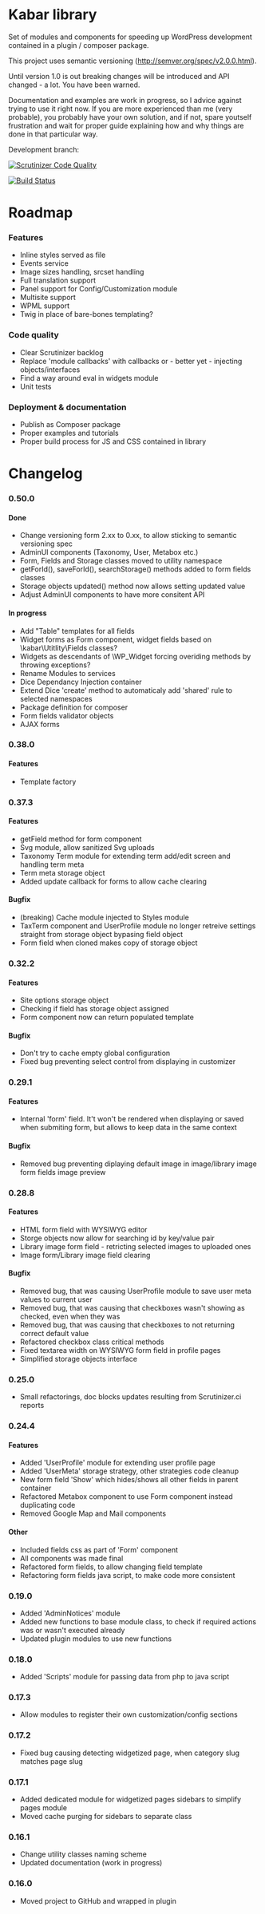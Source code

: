# Kabar library

Set of modules and components for speeding up WordPress development contained in a plugin / composer package.

This project uses semantic versioning (http://semver.org/spec/v2.0.0.html).

Until version 1.0 is out breaking changes will be introduced and API changed - a lot. You have been warned.

Documentation and examples are work in progress, so I advice against trying to use it right now. If you are more experienced than me (very probable), you probably have your own solution, and if not, spare youtself frustration and wait for proper guide explaining how and why things are done in that particular way.

Development branch:

[![Scrutinizer Code Quality](https://scrutinizer-ci.com/g/gniewomir/kabar/badges/quality-score.png?b=master)](https://scrutinizer-ci.com/g/gniewomir/kabar/?branch=master)

[![Build Status](https://scrutinizer-ci.com/g/gniewomir/kabar/badges/build.png?b=master)](https://scrutinizer-ci.com/g/gniewomir/kabar/build-status/master)

# Roadmap

### Features
* Inline styles served as file
* Events service
* Image sizes handling, srcset handling
* Full translation support
* Panel support for Config/Customization module
* Multisite support
* WPML support
* Twig in place of bare-bones templating?

### Code quality
* Clear Scrutinizer backlog
* Replace 'module callbacks' with callbacks or - better yet - injecting objects/interfaces
* Find a way around eval in widgets module
* Unit tests

### Deployment & documentation
* Publish as Composer package
* Proper examples and tutorials
* Proper build process for JS and CSS contained in library

# Changelog

### 0.50.0

#### Done
* Change versioning form 2.xx to 0.xx, to allow sticking to semantic versioning spec
* AdminUI components (Taxonomy, User, Metabox etc.)
* Form, Fields and Storage classes moved to utility namespace
* getForId(), saveForId(), searchStorage() methods added to form fields classes
* Storage objects updated() method now allows setting updated value
* Adjust AdminUI components to have more consitent API

#### In progress
* Add "Table" templates for all fields
* Widget forms as Form component, widget fields based on \kabar\Utitlity\Fields classes?
* Widgets as descendants of \WP_Widget forcing overiding methods by throwing exceptions?
* Rename Modules to services
* Dice Dependancy Injection container
* Extend Dice 'create' method to automaticaly add 'shared' rule to selected namespaces
* Package definition for composer
* Form fields validator objects
* AJAX forms

### 0.38.0

#### Features
* Template factory

### 0.37.3

#### Features
* getField method for form component
* Svg module, allow sanitized Svg uploads
* Taxonomy Term module for extending term add/edit screen and handling term meta
* Term meta storage object
* Added update callback for forms to allow cache clearing

#### Bugfix
* (breaking) Cache module injected to Styles module
* TaxTerm component and UserProfile module no longer retreive settings straight from storage object bypasing field object
* Form field when cloned makes copy of storage object

### 0.32.2

#### Features
* Site options storage object
* Checking if field has storage object assigned
* Form component now can return populated template

#### Bugfix
* Don't try to cache empty global configuration
* Fixed bug preventing select control from displaying in customizer

### 0.29.1

#### Features
* Internal 'form' field. It't won't be rendered when displaying or saved when submiting form, but allows to keep data in the same context

#### Bugfix
* Removed bug preventing diplaying default image in image/library image form fields image preview

### 0.28.8

#### Features
* HTML form field with WYSIWYG editor
* Storge objects now allow for searching id by key/value pair
* Library image form field - retricting selected images to uploaded ones
* Image form/Library image field clearing

#### Bugfix
* Removed bug, that was causing UserProfile module to save user meta values to current user
* Removed bug, that was causing that checkboxes wasn't showing as checked, even when they was
* Removed bug, that was causing that checkboxes to not returning correct default value
* Refactored checkbox class critical methods
* Fixed textarea width on WYSIWYG form field in profile pages
* Simplified storage objects interface

### 0.25.0
* Small refactorings, doc blocks updates resulting from Scrutinizer.ci reports

### 0.24.4

#### Features
* Added 'UserProfile' module for extending user profile page
* Added 'UserMeta' storage strategy, other strategies code cleanup
* New form field 'Show' which hides/shows all other fields in parent container
* Refactored Metabox component to use Form component instead duplicating code
* Removed Google Map and Mail components

#### Other
* Included fields css as part of 'Form' component
* All components was made final
* Refactored form fields, to allow changing field template
* Refactoring form fields java script, to make code more consistent

### 0.19.0
* Added 'AdminNotices' module
* Added new functions to base module class, to check if required actions was or wasn't executed already
* Updated plugin modules to use new functions

### 0.18.0
* Added 'Scripts' module for passing data from php to java script

### 0.17.3
* Allow modules to register their own customization/config sections

### 0.17.2
* Fixed bug causing detecting widgetized page, when category slug matches page slug

### 0.17.1
* Added dedicated module for widgetized pages sidebars to simplify pages module
* Moved cache purging for sidebars to separate class

### 0.16.1
* Change utility classes naming scheme
* Updated documentation (work in progress)

### 0.16.0
* Moved project to GitHub and wrapped in plugin